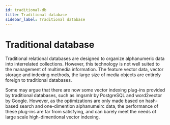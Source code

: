 ```yaml
---
id: traditional-db
title: Traditional database
sidebar_label: Traditional database
---
```


# Traditional database

Traditional relational databases are designed to organize alphanumeric data into interrelated collections. However, this technology is not well suited to the management of multimedia information. The feature vector data, vector storage and indexing methods, the large size of media objects are entirely foreign to traditional databases. 

Some may argue that there are now some vector indexing plug-ins provided by traditional databases, such as imgsmlr by PostgreSQL and word2vector by Google. However, as the optimizations are only made based on hash-based search and one-dimention alphanumeirc data, the performance of these plug-ins are far from satisfying, and can barely meet the needs of large scale high-dimentional vector indexing. 
